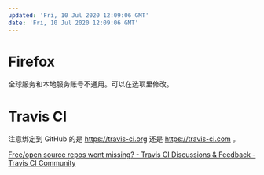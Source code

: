 ```yaml
---
updated: 'Fri, 10 Jul 2020 12:09:06 GMT'
date: 'Fri, 10 Jul 2020 12:09:06 GMT'
---
```


# Firefox

全球服务和本地服务账号不通用。可以在选项里修改。

# Travis CI

注意绑定到 GitHub 的是 <https://travis-ci.org> 还是 <https://travis-ci.com> 。

[Free/open source repos went missing? - Travis CI Discussions & Feedback - Travis CI Community](https://travis-ci.community/t/free-open-source-repos-went-missing/5631/3)
